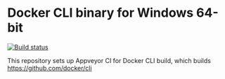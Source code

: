 # Docker CLI binary for Windows 64-bit

[![Build status](https://ci.appveyor.com/api/projects/status/ov0randsd9ioylcx?svg=true)](https://ci.appveyor.com/project/iquiw/docker-cli-binary)

This repository sets up Appveyor CI for Docker CLI build, which builds https://github.com/docker/cli
